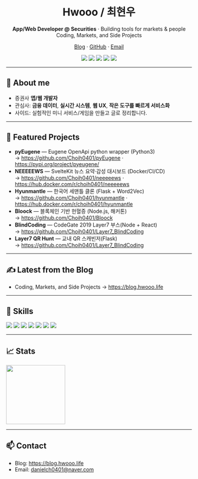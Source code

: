 <h1 align="center">Hwooo / 최현우</h1>
<p align="center">
  <b>App/Web Developer @ Securities</b> · Building tools for markets & people<br/>
  Coding, Markets, and Side Projects
</p>

<p align="center">
  <a href="https://blog.hwooo.life">Blog</a> ·
  <a href="https://github.com/Choih0401">GitHub</a> ·
  <a href="mailto:danielch0401@naver.com">Email</a>
</p>

<p align="center">
  <img src="https://img.shields.io/badge/TypeScript-3178C6?logo=typescript&logoColor=white"/>
  <img src="https://img.shields.io/badge/Svelte-FF3E00?logo=svelte&logoColor=white"/>
  <img src="https://img.shields.io/badge/Node.js-339933?logo=node.js&logoColor=white"/>
  <img src="https://img.shields.io/badge/Python-3776AB?logo=python&logoColor=white"/>
  <img src="https://img.shields.io/badge/Docker-2496ED?logo=docker&logoColor=white"/>
</p>

---

## 👋 About me
- 증권사 **앱/웹 개발자**  
- 관심사: **금융 데이터**, **실시간 시스템**, **웹 UX**, **작은 도구를 빠르게 서비스화**  
- 사이드: 실험적인 미니 서비스/게임을 만들고 글로 정리합니다.

---

## 🚀 Featured Projects
- **pyEugene** — Eugene OpenApi python wrapper (Python3)  
  → https://github.com/Choih0401/pyEugene · https://pypi.org/project/pyeugene/
- **NEEEEEWS** — SvelteKit 뉴스 요약·감성 대시보드 (Docker/CI/CD)  
  → https://github.com/Choih0401/neeeeews · https://hub.docker.com/r/choih0401/neeeeews
- **Hyunmantle** — 한국어 세맨틀 클론 (Flask + Word2Vec)  
  → https://github.com/Choih0401/hyunmantle · https://hub.docker.com/r/choih0401/hyunmantle
- **Bloock** — 블록체인 기반 헌혈증 (Node.js, 해커톤)  
  → https://github.com/Choih0401/Bloock
- **BlindCoding** — CodeGate 2019 Layer7 부스(Node + React)  
  → https://github.com/Choih0401/Layer7_BlindCoding
- **Layer7 QR Hunt** — 교내 QR 스캐빈저(Flask)  
  → https://github.com/Choih0401/Layer7_BlindCoding

---

## ✍️ Latest from the Blog
- Coding, Markets, and Side Projects → https://blog.hwooo.life  

---

## 🧰 Skills
<p>
  <img src="https://img.shields.io/badge/SvelteKit-000?logo=svelte&logoColor=FF3E00"/>
  <img src="https://img.shields.io/badge/React-000?logo=react&logoColor=61DAFB"/>
  <img src="https://img.shields.io/badge/Node.js-000?logo=node.js&logoColor=339933"/>
  <img src="https://img.shields.io/badge/TypeScript-000?logo=typescript&logoColor=3178C6"/>
  <img src="https://img.shields.io/badge/Python-000?logo=python&logoColor=3776AB"/>
  <img src="https://img.shields.io/badge/Flask-000?logo=flask&logoColor=white"/>
  <img src="https://img.shields.io/badge/Docker-000?logo=docker&logoColor=2496ED"/>
</p>

---

## 📈 Stats
<p>
  <img height="160" src="https://github-readme-stats.vercel.app/api/top-langs/?username=Choih0401&layout=compact&theme=transparent" />
</p>

---

## 📫 Contact
- Blog: https://blog.hwooo.life  
- Email: danielch0401@naver.com
